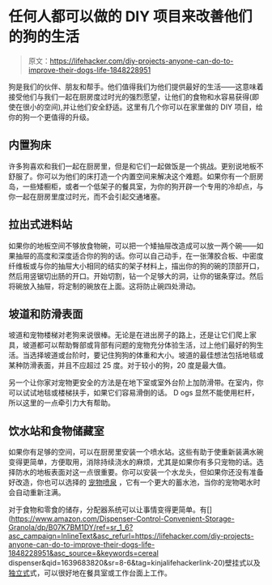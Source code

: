 # 任何人都可以做的 DIY 项目来改善他们的狗的生活

> 原文：<https://lifehacker.com/diy-projects-anyone-can-do-to-improve-their-dogs-life-1848228951>

狗是我们的伙伴、朋友和帮手。他们值得我们为他们提供最好的生活——这意味着接受他们与我们一起在厨房度过时光的强烈愿望，让他们的食物和水容易获得(即使在很小的空间),并让他们安全舒适。这里有几个你可以在家里做的 DIY 项目，给你的狗一个更值得的升级。



## 内置狗床

许多狗喜欢和我们一起在厨房里，但是和它们一起做饭是一个挑战。更别说地板不舒服了。你可以为他们的床打造一个内置空间来解决这个难题。如果你有一个厨房岛，一些矮橱柜，或者一个低架子的餐具室，为你的狗开辟一个专用的冷却点，与你一起在厨房里度过时光，而不会引起交通堵塞。

## 拉出式进料站

如果你的地板空间不够放食物碗，可以把一个矮抽屉改造成可以放一两个碗——如果抽屉的高度和深度适合你的狗的话。你可以自己动手，在一张薄胶合板、中密度纤维板或与你的抽屉大小相同的结实的架子材料上，描出你的狗的碗的顶部开口，然后用竖锯切出肠的开口。开始切割，钻一个足够大的洞，让你的锯条穿过。然后将碗放入抽屉，将定制的碗放在上面。这将防止碗四处滑动。

## 坡道和防滑表面

坡道和宠物楼梯对老狗来说很棒。无论是在进出房子的路上，还是让它们爬上家具，坡道都可以帮助臀部或背部有问题的宠物充分体验生活，过上他们最好的狗生活。当选择坡道或台阶时，要记住狗狗的体重和大小。坡道的最佳想法包括地毯或某种防滑表面，并且不应超过 25 度。对于较小的狗，20 度是最大值。

另一个让你家对宠物更安全的方法是在地下室或室外台阶上加防滑带。在室内，你可以试试地毯或楼梯扶手，如果它们容易滑倒的话。 D ogs 显然不能使用栏杆，所以这里的一点牵引力大有帮助。

## 饮水站和食物储藏室

如果你有足够的空间，可以在厨房里安装一个喷水站。这些有助于使重新装满水碗变得更简单，方便取用，消除持续浇水的麻烦，尤其是如果你有多只宠物的话。选择防水的地板表面对这一点很重要。你可以安装一个水龙头，但如果你还没有准备好改造，你也可以选择的 [宠物喷泉](https://www.nytimes.com/wirecutter/reviews/best-water-fountain-for-cats-and-dogs/) ，它有一个更大的蓄水池，当你的宠物喝水时会自动重新注满。

对于食物和零食的储存，分配器系统可以让事情变得更简单。有[](https://www.amazon.com/Dispenser-Control-Convenient-Storage-Granola/dp/B07K7BM1DY/ref=sr_1_6?asc_campaign=InlineText&asc_refurl=https://lifehacker.com/diy-projects-anyone-can-do-to-improve-their-dogs-life-1848228951&asc_source=&keywords=cereal dispenser&qid=1639683820&sr=8-6&tag=kinjalifehackerlink-20)壁挂式以及 [独立式](https://www.amazon.com/Conworld-Dispenser-Countertop-Dispenser%EF%BC%8CBig-Commercial/dp/B08ZK4XTHC?asc_campaign=InlineText&asc_refurl=https://lifehacker.com/diy-projects-anyone-can-do-to-improve-their-dogs-life-1848228951&asc_source=&tag=kinjalifehackerlink-20)式，可以很好地在餐具室或工作台面上工作。